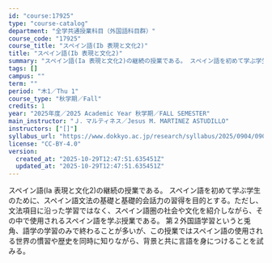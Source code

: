 ```yaml
---
id: "course:17925"
type: "course-catalog"
department: "全学共通授業科目（外国語科目群）"
course_code: "17925"
course_title: "スペイン語(Ib 表現と文化2)"
title: "スペイン語(Ib 表現と文化2)"
summary: "スペイン語(Ia 表現と文化2)の継続の授業である。 スペイン語を初めて学ぶ学生のために、スペイン語文法の基礎と基礎的会話力の習得を目的とする。ただし、文法項目に沿った学習ではなく、スペイン語圏の社会や文化を紹介しながら、その中で使用される…"
tags: []
campus: ""
term: ""
period: "木1／Thu 1"
course_type: "秋学期／Fall"
credits: 1
year: "2025年度／2025 Academic Year 秋学期／FALL SEMESTER"
main_instructor: "Ｊ．マルティネス／Jesus M. MARTINEZ ASTUDILLO"
instructors: ["[]"]
syllabus_url: "https://www.dokkyo.ac.jp/research/syllabus/2025/0904/0904_17925_ja_JP.html"
license: "CC-BY-4.0"
version:
  created_at: "2025-10-29T12:47:51.635451Z"
  updated_at: "2025-10-29T12:47:51.635451Z"
---
```

スペイン語(Ia 表現と文化2)の継続の授業である。 スペイン語を初めて学ぶ学生のために、スペイン語文法の基礎と基礎的会話力の習得を目的とする。ただし、文法項目に沿った学習ではなく、スペイン語圏の社会や文化を紹介しながら、その中で使用されるスペイン語を学ぶ授業である。 第２外国語学習というと兎角、語学の学習のみで終わることが多いが、この授業ではスペイン語の使用される世界の慣習や歴史を同時に知りながら、背景と共に言語を身につけることを試みる。

